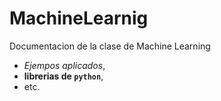 # MachineLearnig
Documentacion de la clase de Machine Learning
- _Ejempos aplicados_, 
- **librerias de `python`**,
- etc.
